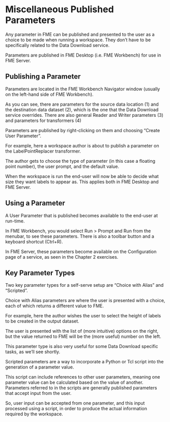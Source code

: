 # Miscellaneous Published Parameters

Any parameter in FME can be published and presented to the user as a choice to be made when running a workspace. They don’t have to be specifically related to the Data Download service.

Parameters are published in FME Desktop (i.e. FME Workbench) for use in FME Server.


## Publishing a Parameter ##

Parameters are located in the FME Workbench Navigator window (usually on the left-hand side of FME Workbench).

As you can see, there are parameters for the source data location (1) and the destination data dataset (2), which is the one that the Data Download service overrides. There are also general Reader and Writer parameters (3) and parameters for transformers (4)

Parameters are published by right-clicking on them and choosing “Create User Parameter”.

For example, here a workspace author is about to publish a parameter on the LabelPointReplacer transformer.

The author gets to choose the type of parameter (in this case a floating point number), the user prompt, and the default value.

When the workspace is run the end-user will now be able to decide what size they want labels to appear as. This applies both in FME Desktop and FME Server.


## Using a Parameter ##

A User Parameter that is published becomes available to the end-user at run-time.

In FME Workbench, you would select Run > Prompt and Run from the menubar, to see these parameters. There is also a toolbar button and a keyboard shortcut (Ctrl+R).

In FME Server, these parameters become available on the Configuration page of a service, as seen in the Chapter 2 exercises.

## Key Parameter Types ##

Two key parameter types for a self-serve setup are “Choice with Alias” and “Scripted”.

Choice with Alias parameters are where the user is presented with a choice, each of which returns a different value to FME.

For example, here the author wishes the user to select the height of labels to be created in the output dataset.

The user is presented with the list of (more intuitive) options on the right, but the value returned to FME will be the (more useful) number on the left.

This parameter type is also very useful for some Data Download specific tasks, as we’ll see shortly.

Scripted parameters are a way to incorporate a Python or Tcl script into the generation of a parameter value.

This script can include references to other user parameters, meaning one parameter value can be calculated based on the value of another. Parameters referred to in the scripts are generally published parameters that accept input from the user.

So, user input can be accepted from one parameter, and this input processed using a script, in order to produce the actual information required by the workspace.

